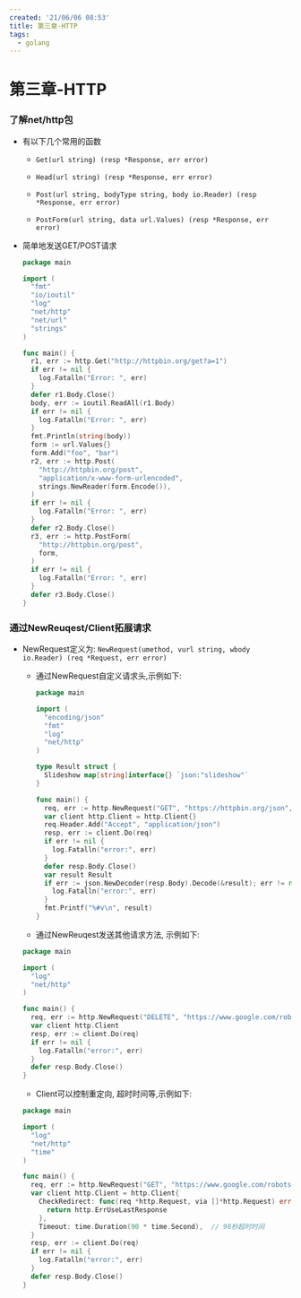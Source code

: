 ```yaml
---
created: '21/06/06 08:53'
title: 第三章-HTTP
tags:
  - golang
---
```



# 第三章-HTTP

### 了解net/http包

- 有以下几个常用的函数

  - `Get(url string) (resp *Response, err error)`

  - `Head(url string) (resp *Response, err error)`

  - `Post(url string, bodyType string, body io.Reader) (resp *Response, err error)`

  - `PostForm(url string, data url.Values) (resp *Response, err error)`

- 简单地发送GET/POST请求

   ```Go
   package main
   
   import (
     "fmt"
     "io/ioutil"
     "log"
     "net/http"
     "net/url"
     "strings"
   )
   
   func main() {
     r1, err := http.Get("http://httpbin.org/get?a=1")
     if err != nil {
       log.Fatalln("Error: ", err)
     }
     defer r1.Body.Close()
     body, err := ioutil.ReadAll(r1.Body)
     if err != nil {
       log.Fatalln("Error: ", err)
     }
     fmt.Println(string(body))
     form := url.Values{}
     form.Add("foo", "bar")
     r2, err := http.Post(
       "http://httpbin.org/post",
       "application/x-www-form-urlencoded",
       strings.NewReader(form.Encode()),
     )
     if err != nil {
       log.Fatalln("Error: ", err)
     }
     defer r2.Body.Close()
     r3, err := http.PostForm(
       "http://httpbin.org/post",
       form,
     )
     if err != nil {
       log.Fatalln("Error: ", err)
     }
     defer r3.Body.Close()
   }
   
   ```


### 通过NewReuqest/Client拓展请求

- NewRequest定义为: `NewRequest(umethod, vurl string, wbody io.Reader) (req *Request, err error)`

  - 通过NewRequest自定义请求头,示例如下:

     ```Go
     package main
     
     import (
       "encoding/json"
       "fmt"
       "log"
       "net/http"
     )
     
     type Result struct {
       Slideshow map[string]interface{} `json:"slideshow"`
     }
     
     func main() {
       req, err := http.NewRequest("GET", "https://httpbin.org/json", nil)
       var client http.Client = http.Client{}
       req.Header.Add("Accept", "application/json")
       resp, err := client.Do(req)
       if err != nil {
         log.Fatalln("error:", err)
       }
       defer resp.Body.Close()
       var result Result
       if err := json.NewDecoder(resp.Body).Decode(&result); err != nil {
         log.Fatalln("error:", err)
       }
       fmt.Printf("%#v\n", result)
     }
     ```


  - 通过NewReuqest发送其他请求方法, 示例如下:

   ```Go
   package main
   
   import (
     "log"
     "net/http"
   )
   
   func main() {
     req, err := http.NewRequest("DELETE", "https://www.google.com/robots.txt", nil)
     var client http.Client
     resp, err := client.Do(req)
     if err != nil {
       log.Fatalln("error:", err)
     }
     defer resp.Body.Close()
   }
   
   ```


  - Client可以控制重定向, 超时时间等,示例如下:

   ```Go
   package main
   
   import (
     "log"
     "net/http"
     "time"
   )
   
   func main() {
     req, err := http.NewRequest("GET", "https://www.google.com/robots.txt", nil)
     var client http.Client = http.Client{
       CheckRedirect: func(req *http.Request, via []*http.Request) error {  // 禁止重定向
         return http.ErrUseLastResponse
       },
       Timeout: time.Duration(90 * time.Second),  // 90秒超时时间
     }
     resp, err := client.Do(req)
     if err != nil {
       log.Fatalln("error:", err)
     }
     defer resp.Body.Close()
   }
   
   ```

